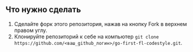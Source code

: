 ## Что нужно сделать

1. Сделайте форк этого репозитория, нажав на кнопку Fork в верхнем правом углу.
2. Клонируйте репозиторий к себе на компьютер `git clone https://github.com/<ваш_github_логин>/go-first-fl-codestyle.git`.





